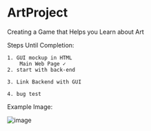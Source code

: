 # ArtProject
Creating a Game that Helps you Learn about Art


Steps Until Completion:


	1. GUI mockup in HTML
		Main Web Page ✓
	2. start with back-end

    3. Link Backend with GUI

	4. bug test

Example Image:

![image](https://user-images.githubusercontent.com/73653161/135875503-56fed6cc-0e6e-4275-85de-289575678b55.png)
